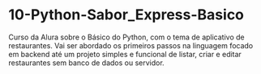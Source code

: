 # 10-Python-Sabor_Express-Basico
Curso da Alura sobre o Básico do Python, com o tema de aplicativo de restaurantes. Vai ser abordado os primeiros passos na linguagem focado em backend até um projeto simples e funcional de listar, criar e editar restaurantes sem banco de dados ou servidor.

